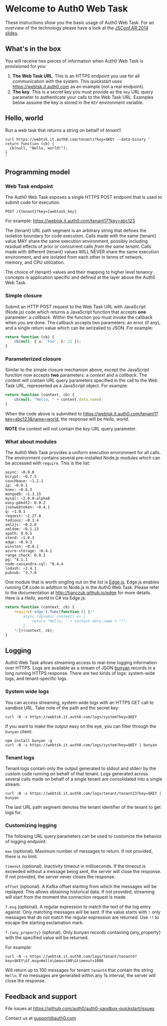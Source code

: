 # Welcome to Auth0 Web Task

These instructions show you the basic usage of Auth0 Web Task. For an overview of the technology please have a look at the [JSConf.AR 2014 slides](http://tjanczuk.github.io/about/sandbox.html#/). 

## What's in the box

You will receive two pieces of information when Auth0 Web Task is provisioned for you:

1. **The Web Task URL**. This is an HTTPS endpoint you use for all communication with the system. This quickstart uses https://webtsk.it.auth0.com as an example (not a real endpoint). 
2. **The key**. This is a secret key you must provide as the `key` URL query parameter to authenticate your calls to the Web Task URL. Examples below assume the key is stored in the `KEY` environment variable. 

## Hello, world

Run a web task that returns a string on behalf of *tenant1*: 

```
curl https://webtsk.it.auth0.com/tenant1?key=$KEY --data-binary '
return function (cb) { 
  cb(null, "Hello, world!"); 
}
'
```

## Programming model

### Web Task endpoint

The Auth0 Web Task exposes a single HTTPS POST endpoint that is used to submit code for execution:

```
POST /{tenant}?key={webtask_key}
```

For example: https://webtsk.it.auth0.com/tenant17?key=abc123

The {tenant} URL path segment is an arbitrary string that defines the isolation boundary for code execution. Calls made with the same {tenant} value MAY share the same execution environment, possibly including residual effects of prior or concurrent calls *from the same tenant*. Calls made with different {tenant} values WILL NEVER share the same execution environment, and are isolated from each other in terms of network, memory, and CPU utilization. 

The choice of {tenant} values and their mapping to higher level tenancy concepts is application specific and defined at the layer above the Auth0 Web Task. 

### Simple closure

Submit an HTTP POST request to the Web Task URL with JavaScript (Node.js) code which returns a JavaScript function that accepts **one** parameter: a *callback*. Within the function you must invoke the callback when you are done. The callback accepts two parameters: an error (if any), and a single return value which can be serizalied to JSON. For example:

```javascript
return function (cb) {
    cb(null, { a: 'Foo', b: 12 });
}
```

### Parameterized closure

Similar to the simple closure mechanism above, except the JavaScript function now accepts **two** parameters: a *context* and a *callback*. The context will contain URL query parameters specified in the call to the Web Task URL, represented as a JavaScript object. For example:

```javascript
return function (context, cb) {
    cb(null, "Hello, " + context.data.name);
}
```

When the code above is submitted to https://webtsk.it.auth0.com/tenant1?key=abc123&name=world, the response will be *Hello, world*. 

**NOTE** the context will not contain the *key* URL query parameter. 

### What about modules

The Auth0 Web Task provides a uniform execution environment for all calls. The environment contains several pre-installed Node.js modules which can be accessed with `require`. This is the list: 

```
async: ~0.9.0
bcrypt: ~0.7.5
couchbase: ~1.2.1
ip: ~0.0.1
knex: ~0.6.3
mongodb: ~1.3.15
mysql: ~2.0.0-alpha8
easy-pbkdf2: 0.0.2
jsonwebtoken: ~0.4.1
q: ~1.0.1
request: ~2.27.0
tedious: ~0.1.4
xml2js: ~0.2.8
xmldom: ~0.1.13
xpath: 0.0.5
xtend: ~1.0.3
edge: ~0.9.3
winston: ~0.8.1
azure-storage: ~0.4.1
range_check: 0.0.1
pg: ^4.1.1
node-cassandra-cql: ^0.4.4
lodash: ~2.4.1
pubnub: ^3.7.0
```

One module that is worth singling out on the list is [Edge.js](http://tjanczuk.github.io/edge/#/). Edge.js enables running C# code in addition to Node.js in the Auth0 Web Task. Please refer to the documentation at http://tjanczuk.github.io/edge for more details. Here is a *Hello, world* in C# via Edge.js: 

```javascript
return function (context, cb) {
    require('edge').func(function () {/*
        async (dynamic context) => {
            return "Hello, " + context.data.name + "!";
        }
    */})(context, cb);
}
```

## Logging

Auth0 Web Task allows streaming access to real-time logging information over HTTPS. Logs are available as a stream of JSON [bunyan](https://github.com/trentm/node-bunyan) records in a long running HTTPS response. There are two kinds of logs: system-wide logs, and tenant-specific logs. 

### System wide logs

You can access streaming, system-wide logs with an HTTPS GET call to sandbox URL. Take note of the path and the secret key:

```
curl -N -s https://webtsk.it.auth0.com/logs/system?key=$KEY
```

If you want to make the output easy on the eye, you can filter through the `bunyan` client: 

```
npm install bunyan -g
curl -N -s https://webtsk.it.auth0.com/logs/system?key=$KEY | bunyan
```

### Tenant logs

Tenant logs contain only the output generated to stdout and stderr by the custom code running on behalf of that tenant. Logs generated across several calls made on behalf of a single tenant are consolidated into a single stream.

```
curl -N -s https://webtsk.it.auth0.com/logs/tenant/tenant23?key=$KEY | bunyan
```

The last URL path segment denotes the tenant identifier of the tenant to get logs for. 

### Customizing logging

The following URL query parameters can be used to customize the behavior of logging endpoint:

`max` (optional). Maximum number of messages to return. If not provided, there is no limit. 

`timeout` (optional). Inactivity timeout in milliseconds. If the timeout is exceeded without a message being sent, the server will close the response. If not provided, the server never closes the response. 

`offset` (optional). A Kafka offset starting from which the messages will be replayed. This allows obtaining historical data. If not provided, streaming will start from the moment the connection request is made. 

`f.msg` (optional). A regular expression to match the text of the log entry against. Only matching messages will be sent. If the value starts with `!` only messages that *do not* match the regular expression are returned. Use `!!` to escape the starting exclamation mark. 

`f.{any_property}` (optonal). Only bunyan records containing {any_property} with the specified value will be returned.

For example: 

```
curl -N -s https://webtsk.it.auth0.com/logs/tenant/tenant4?key=$KEY\&f.msg=Hello\&max=100\&timeout=1000
```

Will return up to 100 messages for tenant `tenant4` that contain the string `Hello`. If no messages are generated within any 1s interval, the server will close the response. 

## Feedback and support

File issues at https://github.com/auth0/auth0-sandbox-quickstart/issues

Contact us at support@auth0.com
